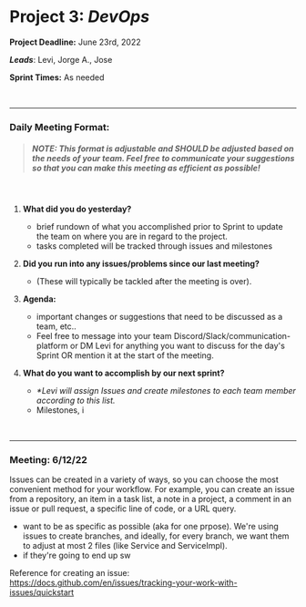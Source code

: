 # Project 3: *DevOps*


**Project Deadline:** June 23rd, 2022

_**Leads**_: Levi, Jorge A., Jose

**Sprint Times:** As needed

<br>
<hr>

### Daily Meeting Format:

> ##### _NOTE_: This format is adjustable and SHOULD be adjusted based on the needs of your team. Feel free to communicate your suggestions so that you can make this meeting as efficient as possible!
<br>

1. **What did you do yesterday?**
    - brief rundown of what you accomplished prior to Sprint to update the team on where you are in regard to the project.
    - tasks completed will be tracked through issues and milestones

2. **Did you run into any issues/problems since our last meeting?**
    - (These will typically be tackled after the meeting is over).

3. **Agenda:**
    - important changes or suggestions that  need to be discussed as a team, etc..
    - Feel free to message into your team Discord/Slack/communication-platform or DM Levi for anything you want to discuss for the day's Sprint OR mention it at the start of the meeting.

4. **What do you want to accomplish by our next sprint?**
    - _*Levi will assign Issues and create milestones to each team member according to this list._
    - Milestones, i

<br>
<hr>

### Meeting: 6/12/22
Issues can be created in a variety of ways, so you can choose the most convenient method for your workflow. For example, you can create an issue from a repository, an item in a task list, a note in a project, a comment in an issue or pull request, a specific line of code, or a URL query.
- want to be as specific as possible (aka for one prpose). We're using issues to create branches, and ideally, for every branch, we want them to adjust at most 2 files (like Service and ServiceImpl).
- if they're going to end up sw

Reference for creating an issue: https://docs.github.com/en/issues/tracking-your-work-with-issues/quickstart